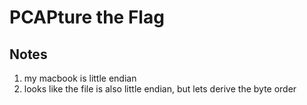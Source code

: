 # PCAPture the Flag

## Notes

1. my macbook is little endian
2. looks like the file is also little endian, but lets derive the byte order